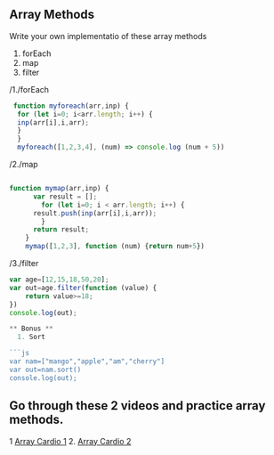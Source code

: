 ## Array Methods

Write your own implementatio of these array methods
  1. forEach
  2. map
  3. filter


/1./forEach

```js
 function myforeach(arr,inp) {
  for (let i=0; i<arr.length; i++) {
  inp(arr[i],i,arr);
  }
  }
  myforeach([1,2,3,4], (num) => console.log (num + 5))

  ````


/2./map

```js

function mymap(arr,inp) {
      var result = [];
        for (let i=0; i < arr.length; i++) {
      result.push(inp(arr[i],i,arr));
        }
      return result;
    }
    mymap([1,2,3], function (num) {return num+5})

```

/3./filter

```js
var age=[12,15,18,50,20];
var out=age.filter(function (value) {
	return value>=18;
})
console.log(out);

** Bonus **
  1. Sort

```js
var nam=["mango","apple","am","cherry"]
var out=nam.sort()
console.log(out);
```

## Go through these 2 videos and practice array methods.

1 [Array Cardio 1](https://www.youtube.com/watch?v=HB1ZC7czKRs&list=PLu8EoSxDXHP6CGK4YVJhL_VWetA865GOH&index=4)
2. [Array Cardio 2](https://www.youtube.com/watch?v=QNmRfyNg1lw&list=PLu8EoSxDXHP6CGK4YVJhL_VWetA865GOH&index=7)